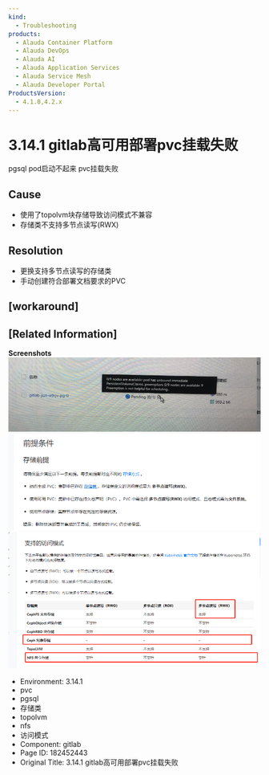 ```yaml
---
kind:
  - Troubleshooting
products:
  - Alauda Container Platform
  - Alauda DevOps
  - Alauda AI
  - Alauda Application Services
  - Alauda Service Mesh
  - Alauda Developer Portal
ProductsVersion:
  - 4.1.0,4.2.x
---
```

<!-- A type of document that involves encountering a fault, diagnosing it, performing root cause analysis, and providing solutions. -->

# 3.14.1 gitlab高可用部署pvc挂载失败

pgsql pod启动不起来 pvc挂载失败

## Cause
- 使用了topolvm块存储导致访问模式不兼容
- 存储类不支持多节点读写(RWX)

## Resolution
- 更换支持多节点读写的存储类
- 手动创建符合部署文档要求的PVC

## [workaround]

## [Related Information]
**Screenshots**
![](assets/3-14-1-gitlabgao-ke-yong-bu-shu-pvcgua-zai-shi-bai/image-2024-1-8_11-19-24.png)
![](assets/3-14-1-gitlabgao-ke-yong-bu-shu-pvcgua-zai-shi-bai/image-2024-1-8_11-20-27.png)
![](assets/3-14-1-gitlabgao-ke-yong-bu-shu-pvcgua-zai-shi-bai/image-2024-1-8_11-42-39.png)
- Environment: 3.14.1
- pvc
- pgsql
- 存储类
- topolvm
- nfs
- 访问模式
- Component: gitlab
- Page ID: 182452443
- Original Title: 3.14.1 gitlab高可用部署pvc挂载失败
